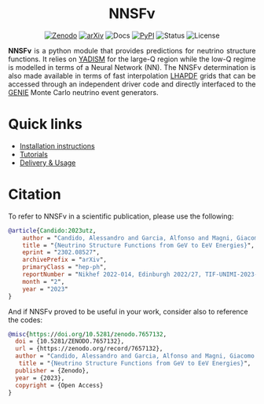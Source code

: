 <h1 align="center">NNSFν</h1>
<p align="center">
  <a href="https://zenodo.org/account/settings/github/repository/NNPDF/nnusf#"><img alt="Zenodo" src="https://zenodo.org/badge/DOI/10.5281/zenodo.7657132 .svg"></a>
  <a href="https://arxiv.org/abs/2302.08527"><img alt="arXiv" src="https://img.shields.io/badge/arXiv-2302.08527-b31b1b?labelColor=222222"></a>
  <img alt="Docs" src="https://assets.readthedocs.org/static/projects/badges/passing-flat.svg">
  <a href="https://pypi.org/project/nnusf/"><img alt="PyPI" src="https://img.shields.io/pypi/v/nnusf"/></a>
  <img alt="Status" src="https://www.repostatus.org/badges/latest/active.svg">
  <img alt="License" src="https://img.shields.io/badge/License-GPL3-blue.svg">
</p>

<p align="justify">
  <b>NNSFν</b> is a python module that provides predictions for neutrino structure functions.
  It relies on <a href="https://github.com/N3PDF/yadism">YADISM</a> for the large-Q region
  while the low-Q regime is modelled in terms of a Neural Network (NN). The NNSFν
  determination is also made available in terms of fast interpolation
  <a href="https://lhapdf.hepforge.org/">LHAPDF</a> grids that can be accessed through an independent
  driver code and directly interfaced to the <a href="http://www.genie-mc.org/">GENIE</a> Monte Carlo
  neutrino event generators.
</p>


# Quick links

- [Installation instructions](https://nnpdf.github.io/nnusf/quickstart/installation.html)
- [Tutorials](https://nnpdf.github.io/nnusf/tutorials/datasets.html)
- [Delivery & Usage](https://nnpdf.github.io/nnusf/delivery/lhapdf.html)


# Citation

To refer to NNSFν in a scientific publication, please use the following:
```bibtex
@article{Candido:2023utz,
    author = "Candido, Alessandro and Garcia, Alfonso and Magni, Giacomo and Rabemananjara, Tanjona and Rojo, Juan and Stegeman, Roy",
    title = "{Neutrino Structure Functions from GeV to EeV Energies}",
    eprint = "2302.08527",
    archivePrefix = "arXiv",
    primaryClass = "hep-ph",
    reportNumber = "Nikhef 2022-014, Edinburgh 2022/27, TIF-UNIMI-2023-5",
    month = "2",
    year = "2023"
}
```
And if NNSFν proved to be useful in your work, consider also to reference the codes:
```bibtex
@misc{https://doi.org/10.5281/zenodo.7657132,
  doi = {10.5281/ZENODO.7657132},
  url = {https://zenodo.org/record/7657132},
  author = "Candido, Alessandro and Garcia, Alfonso and Magni, Giacomo and Rabemananjara, Tanjona and Rojo, Juan and Stegeman, Roy",
   title = "{Neutrino Structure Functions from GeV to EeV Energies}",
  publisher = {Zenodo},
  year = {2023},
  copyright = {Open Access}
}
```
